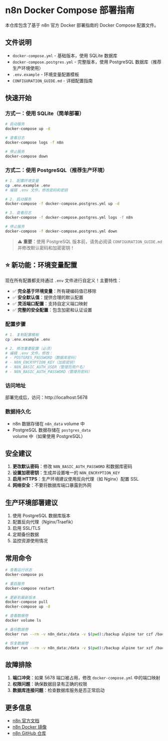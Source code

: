# n8n Docker Compose 部署指南

本仓库包含了基于 n8n 官方 Docker 部署指南的 Docker Compose 配置文件。

## 文件说明

- `docker-compose.yml` - 基础版本，使用 SQLite 数据库
- `docker-compose.postgres.yml` - 完整版本，使用 PostgreSQL 数据库（推荐生产环境使用）
- `.env.example` - 环境变量配置模板
- `CONFIGURATION_GUIDE.md` - 详细配置指南

## 快速开始

### 方式一：使用 SQLite（简单部署）

```bash
# 启动服务
docker-compose up -d

# 查看日志
docker-compose logs -f n8n

# 停止服务
docker-compose down
```

### 方式二：使用 PostgreSQL（推荐生产环境）

```bash
# 1. 配置环境变量
cp .env.example .env
# 编辑 .env 文件，修改密码和密钥

# 2. 启动服务
docker-compose -f docker-compose.postgres.yml up -d

# 3. 查看日志
docker-compose -f docker-compose.postgres.yml logs -f n8n

# 停止服务
docker-compose -f docker-compose.postgres.yml down
```

> ⚠️ **重要**：使用 PostgreSQL 版本前，请务必阅读 `CONFIGURATION_GUIDE.md` 并修改默认密码和加密密钥！

## ⭐ 新功能：环境变量配置

现在所有配置都支持通过 `.env` 文件进行自定义！主要特性：

- ✅ **完全基于环境变量**：所有硬编码值已移除
- ✅ **安全默认值**：提供合理的默认配置
- ✅ **灵活端口配置**：支持自定义端口映射
- ✅ **完整的安全配置**：包含加密和认证设置

### 配置步骤

```bash
# 1. 复制配置模板
cp .env.example .env

# 2. 修改重要配置（必须）
# 编辑 .env 文件，修改：
# - POSTGRES_PASSWORD（数据库密码）
# - N8N_ENCRYPTION_KEY（加密密钥）
# - N8N_BASIC_AUTH_USER（管理员用户名）
# - N8N_BASIC_AUTH_PASSWORD（管理员密码）
```

### 访问地址

部署完成后，访问：http://localhost:5678

### 数据持久化

- n8n 数据存储在 `n8n_data` volume 中
- PostgreSQL 数据存储在 `postgres_data` volume 中（如果使用 PostgreSQL）

## 安全建议

1. **更改默认密码**：修改 `N8N_BASIC_AUTH_PASSWORD` 和数据库密码
2. **设置加密密钥**：生成并设置唯一的 `N8N_ENCRYPTION_KEY`
3. **启用 HTTPS**：生产环境建议使用反向代理（如 Nginx）配置 SSL
4. **网络安全**：不要将数据库端口暴露到外网

## 生产环境部署建议

1. 使用 PostgreSQL 数据库版本
2. 配置反向代理（Nginx/Traefik）
3. 启用 SSL/TLS
4. 定期备份数据
5. 监控资源使用情况

## 常用命令

```bash
# 查看运行状态
docker-compose ps

# 重启服务
docker-compose restart

# 更新到最新版本
docker-compose pull
docker-compose up -d

# 查看数据卷
docker volume ls

# 备份数据卷
docker run --rm -v n8n_data:/data -v $(pwd):/backup alpine tar czf /backup/n8n_backup.tar.gz -C /data .

# 恢复数据卷
docker run --rm -v n8n_data:/data -v $(pwd):/backup alpine tar xzf /backup/n8n_backup.tar.gz -C /data
```

## 故障排除

1. **端口冲突**：如果 5678 端口被占用，修改 `docker-compose.yml` 中的端口映射
2. **权限问题**：确保数据目录有正确的权限
3. **数据库连接问题**：检查数据库服务是否正常启动

## 更多信息

- [n8n 官方文档](https://docs.n8n.io/)
- [n8n Docker 镜像](https://hub.docker.com/r/n8nio/n8n)
- [n8n GitHub 仓库](https://github.com/n8n-io/n8n)
